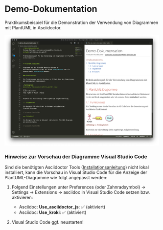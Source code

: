 # Demo-Dokumentation

Praktikumsbeispiel für die Demonstration der Verwendung von Diagrammen mit PlantUML in Asciidoctor.

![Screenshot: Projekt in VS Code](README-screenshot.png)

### Hinweise zur Vorschau der Diagramme Visual Studio Code

Sind die benötigten Asciidoctor Tools ([Installationsanleitung](https://www.informatik.htw-dresden.de/~zirkelba/notes/se/asciidoc-installation-and-configuration/)) nicht lokal installiert, kann die Vorschau in Visual Studio Code für die Anzeige der PlantUML-Diagramme wie folgt angepasst werden:

1. Folgend Einstellungen unter Preferences (oder Zahnradsymbol) -> Settings -> Extensions -> asciidoc in Visual Studio Code setzen bzw. aktivieren:

    * Asciidoc: **Use_asciidoctor_js**: :white_check_mark: (aktiviert)
    * Asciidoc: **Use_kroki**: :white_check_mark: (aktiviert)

2. Visual Studio Code ggf. neustarten!

